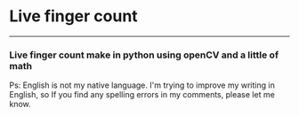 # Live finger count
 ---
 ### Live finger count make in python using openCV and a little of math

Ps: English is not my native language. I'm trying to improve my writing in English, so If you find any spelling errors in my comments, please let me know.
